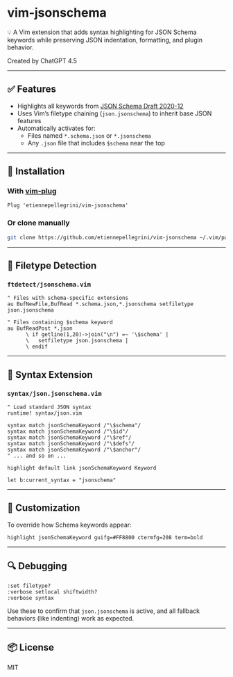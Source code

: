 # vim-jsonschema

💡 A Vim extension that adds syntax highlighting for JSON Schema keywords while preserving JSON indentation, formatting, and plugin behavior.

Created by ChatGPT 4.5

---

## ✅ Features

- Highlights all keywords from [JSON Schema Draft 2020-12](https://json-schema.org/)
- Uses Vim’s filetype chaining (`json.jsonschema`) to inherit base JSON features
- Automatically activates for:
  - Files named `*.schema.json` or `*.jsonschema`
  - Any `.json` file that includes `$schema` near the top

---

## 🔧 Installation

### With [vim-plug](https://github.com/junegunn/vim-plug)

```vim
Plug 'etiennepellegrini/vim-jsonschema'
```

### Or clone manually

```bash
git clone https://github.com/etiennepellegrini/vim-jsonschema ~/.vim/pack/jsonschema/start/vim-jsonschema
```

---

## 🌟 Filetype Detection

### `ftdetect/jsonschema.vim`

```vim
" Files with schema-specific extensions
au BufNewFile,BufRead *.schema.json,*.jsonschema setfiletype json.jsonschema

" Files containing $schema keyword
au BufReadPost *.json
      \ if getline(1,20)->join("\n") =~ '\$schema' |
      \   setfiletype json.jsonschema |
      \ endif
```

---

## 🌈 Syntax Extension

### `syntax/json.jsonschema.vim`

```vim
" Load standard JSON syntax
runtime! syntax/json.vim

syntax match jsonSchemaKeyword /"\$schema"/
syntax match jsonSchemaKeyword /"\$id"/
syntax match jsonSchemaKeyword /"\$ref"/
syntax match jsonSchemaKeyword /"\$defs"/
syntax match jsonSchemaKeyword /"\$anchor"/
" ... and so on ...

highlight default link jsonSchemaKeyword Keyword

let b:current_syntax = "jsonschema"
```

---

## 🎨 Customization

To override how Schema keywords appear:

```vim
highlight jsonSchemaKeyword guifg=#FF8800 ctermfg=208 term=bold
```

---

## 🔍 Debugging

```vim
:set filetype?
:verbose setlocal shiftwidth?
:verbose syntax
```

Use these to confirm that `json.jsonschema` is active, and all fallback behaviors (like indenting) work as expected.

---

## 📦 License

MIT
